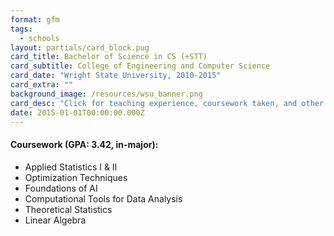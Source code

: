 ```yaml
---
format: gfm
tags:
  - schools
layout: partials/card_block.pug
card_title: Bachelor of Science in CS (+STT)
card_subtitle: College of Engineering and Computer Science
card_date: "Wright State University, 2010-2015"
card_extra: ""
background_image: /resources/wsu_banner.png
card_desc: "Click for teaching experience, coursework taken, and other details..."
date: 2015-01-01T00:00:00.000Z
---
```


<div class="flex items-center px-2 py-1 bg-gray-100">

<h4 class="font-bold">
Coursework (GPA: 3.42, in-major):
</h4>

</div>

<div class="lisc-desc p-2 bg-white-100 text-sm space-y-2">

- Applied Statistics I & II
- Optimization Techniques
- Foundations of AI
- Computational Tools for Data Analysis
- Theoretical Statistics
- Linear Algebra

</div>
